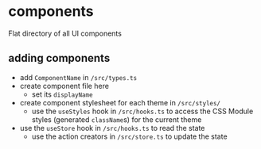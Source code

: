 # components

Flat directory of all UI components

## adding components

- add `ComponentName` in `/src/types.ts`
- create component file here
  - set its `displayName`
- create component stylesheet for each theme in `/src/styles/`
  - use the `useStyles` hook in `/src/hooks.ts` to access the CSS Module styles (generated `className`s) for the current theme
- use the `useStore` hook in `/src/hooks.ts` to read the state
  - use the action creators in `/src/store.ts` to update the state

